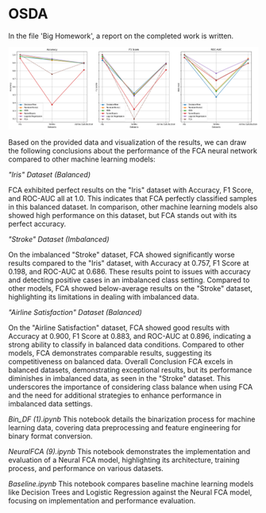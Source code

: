 # OSDA
In the file 'Big Homework', a report on the completed work is written.




![Image alt](https://github.com/Jexembayev/OSDA/blob/main/download%20(11).png)

Based on the provided data and visualization of the results, we can draw the following conclusions about the performance of the FCA neural network compared to other machine learning models:

*"Iris" Dataset (Balanced)*

FCA exhibited perfect results on the "Iris" dataset with Accuracy, F1 Score, and ROC-AUC all at 1.0. This indicates that FCA perfectly classified samples in this balanced dataset.
In comparison, other machine learning models also showed high performance on this dataset, but FCA stands out with its perfect accuracy.

*"Stroke" Dataset (Imbalanced)*

On the imbalanced "Stroke" dataset, FCA showed significantly worse results compared to the "Iris" dataset, with Accuracy at 0.757, F1 Score at 0.198, and ROC-AUC at 0.686. These results point to issues with accuracy and detecting positive cases in an imbalanced class setting.
Compared to other models, FCA showed below-average results on the "Stroke" dataset, highlighting its limitations in dealing with imbalanced data.

*"Airline Satisfaction" Dataset (Balanced)*

On the "Airline Satisfaction" dataset, FCA showed good results with Accuracy at 0.900, F1 Score at 0.883, and ROC-AUC at 0.896, indicating a strong ability to classify in balanced data conditions.
Compared to other models, FCA demonstrates comparable results, suggesting its competitiveness on balanced data.
Overall Conclusion
FCA excels in balanced datasets, demonstrating exceptional results, but its performance diminishes in imbalanced data, as seen in the "Stroke" dataset.
This underscores the importance of considering class balance when using FCA and the need for additional strategies to enhance performance in imbalanced data settings.


_Bin_DF (1).ipynb_
This notebook details the binarization process for machine learning data, covering data preprocessing and feature engineering for binary format conversion.

_NeuralFCA (9).ipynb_
This notebook demonstrates the implementation and evaluation of a Neural FCA model, highlighting its architecture, training process, and performance on various datasets.

_Baseline.ipynb_
This notebook compares baseline machine learning models like Decision Trees and Logistic Regression against the Neural FCA model, focusing on implementation and performance evaluation.
